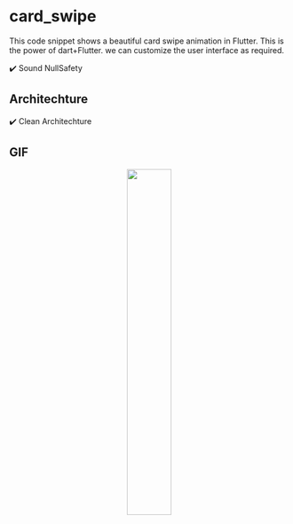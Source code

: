 # card_swipe

This code snippet shows a beautiful card swipe animation in Flutter. This is the power of dart+Flutter. we can customize the user interface as required.

✔️ Sound NullSafety

## Architechture
✔️ Clean Architechture <br />

## GIF

<p align="center">
  <img 
    width=40%
    height=40%
    src="https://user-images.githubusercontent.com/101565812/205480386-be66e2b1-8cda-45a1-aa7e-e5b8980e46c5.gif">
</p>

